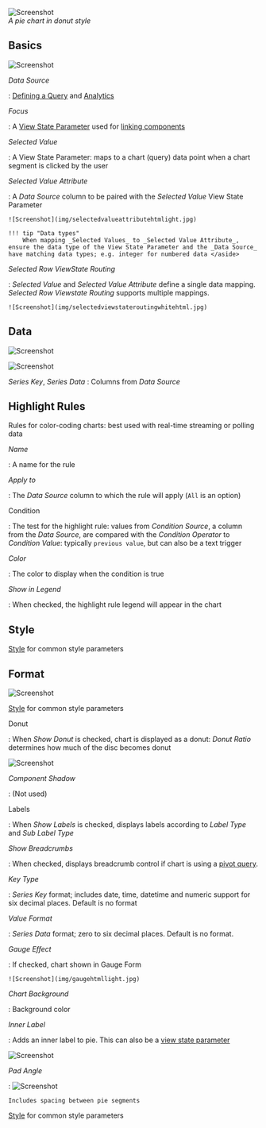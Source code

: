 ![Screenshot](img/piecharthtmllight.jpg)  
_A pie chart in donut style_

## Basics

![Screenshot](img/piechartbasics.jpg)


_Data Source_

: <i class="fa fa-hand-o-right"></i> [Defining a Query](introduction/#defining-a-query) and [Analytics](introduction/#analytics) 


_Focus_

: A [View State Parameter](introduction/#view-state-parameters) used for [linking components](introduction/#linking-components)


_Selected Value_

: A View State Parameter: maps to a chart (query) data point when a chart segment is clicked by the user


_Selected Value Attribute_

: A _Data Source_ column to be paired with the _Selected Value_ View State Parameter

    ![Screenshot](img/selectedvalueattributehtmlight.jpg)

    !!! tip "Data types"
        When mapping _Selected Values_ to _Selected Value Attribute_, ensure the data type of the View State Parameter and the _Data Source_ have matching data types; e.g. integer for numbered data </aside>


_Selected Row ViewState Routing_

: _Selected Value_ and _Selected Value Attribute_ define a single data mapping. _Selected Row Viewstate Routing_ supports multiple mappings.

    ![Screenshot](img/selectedviewstateroutingwhitehtml.jpg)


## Data

![Screenshot](img/piechartdatamenu.jpg)

![Screenshot](img/picechartdata.jpg)


_Series Key_, _Series Data_
: Columns from _Data Source_


## Highlight Rules

<!-- ![Screenshot](img/highlightrulebar.jpg)
 -->

Rules for color-coding charts: best used with real-time streaming or polling data 

_Name_

: A name for the rule

_Apply to_

: The _Data Source_ column to which the rule will apply (`All` is an option)

Condition

: The test for the highlight rule: values from _Condition Source_, a column from the _Data Source_, are compared with the _Condition Operator_ to _Condition Value_: typically `previous value`, but can also be a text trigger

_Color_

: The color to display when the condition is true

_Show in Legend_

: When checked, the highlight rule legend will appear in the chart


## Style

<i class="fa fa-hand-o-right"></i> [Style](style/#component-style) for common style parameters


## Format

![Screenshot](img/piechartformat.jpg)

<i class="fa fa-hand-o-right"></i> [Style](style/#component-style) for common style parameters


Donut

: When _Show Donut_ is checked, chart is displayed as a donut: _Donut Ratio_ determines how much of the disc becomes donut

![Screenshot](img/piechartdonuthtmllight.jpg)


_Component Shadow_

: (Not used)


Labels

: When _Show Labels_ is checked, displays labels according to _Label Type_ and _Sub Label Type_


_Show Breadcrumbs_

: When checked, displays breadcrumb control if chart is using a [pivot query](introduction/#pivot-query).


_Key Type_

: _Series Key_ format; includes date, time, datetime and numeric support for six decimal places. Default is no format 


_Value Format_

: _Series Data_ format; zero to six decimal places. Default is no format.


_Gauge Effect_

: If checked, chart shown in Gauge Form

    ![Screenshot](img/gaugehtmllight.jpg)


_Chart Background_

: Background color


_Inner Label_

: Adds an inner label to pie. This can also be a [view state parameter](introduction/#view-state-parameters)  

![Screenshot](img/innerlabel.jpg)

_Pad Angle_

: ![Screenshot](img/padangle.jpg)

    Includes spacing between pie segments


<i class="fa fa-hand-o-right"></i> [Style](style/#component-style) for common style parameters
